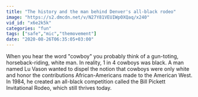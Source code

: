 ```yaml
---
title: "The history and the man behind Denver's all-black rodeo"
image: "https://s2.dmcdn.net/v/N27Y81VEUIWp0XQaq/x240"
vid_id: "x6e2k5k"
categories: "fun"
tags: ["safe","mic","themovement"]
date: "2020-08-26T06:35:05+03:00"
---
```

When you hear the word &quot;cowboy&quot; you probably think of a gun-toting, horseback-riding, white man. In reality, 1 in 4 cowboys was black. A man named Lu Vason wanted to dispel the notion that cowboys were only white and honor the contributions African-Americans made to the American West. In 1984, he created an all-black competition called the Bill Pickett Invitational Rodeo, which still thrives today.
